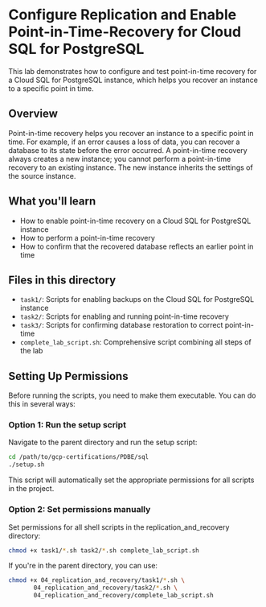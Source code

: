 # Configure Replication and Enable Point-in-Time-Recovery for Cloud SQL for PostgreSQL

This lab demonstrates how to configure and test point-in-time recovery for a Cloud SQL for PostgreSQL instance, which helps you recover an instance to a specific point in time.

## Overview

Point-in-time recovery helps you recover an instance to a specific point in time. For example, if an error causes a loss of data, you can recover a database to its state before the error occurred. A point-in-time recovery always creates a new instance; you cannot perform a point-in-time recovery to an existing instance. The new instance inherits the settings of the source instance.

## What you'll learn

- How to enable point-in-time recovery on a Cloud SQL for PostgreSQL instance
- How to perform a point-in-time recovery
- How to confirm that the recovered database reflects an earlier point in time

## Files in this directory

- `task1/`: Scripts for enabling backups on the Cloud SQL for PostgreSQL instance
- `task2/`: Scripts for enabling and running point-in-time recovery
- `task3/`: Scripts for confirming database restoration to correct point-in-time
- `complete_lab_script.sh`: Comprehensive script combining all steps of the lab

## Setting Up Permissions

Before running the scripts, you need to make them executable. You can do this in several ways:

### Option 1: Run the setup script

Navigate to the parent directory and run the setup script:

```bash
cd /path/to/gcp-certifications/PDBE/sql
./setup.sh
```

This script will automatically set the appropriate permissions for all scripts in the project.

### Option 2: Set permissions manually

Set permissions for all shell scripts in the replication_and_recovery directory:

```bash
chmod +x task1/*.sh task2/*.sh complete_lab_script.sh
```

If you're in the parent directory, you can use:

```bash
chmod +x 04_replication_and_recovery/task1/*.sh \
       04_replication_and_recovery/task2/*.sh \
       04_replication_and_recovery/complete_lab_script.sh
```
